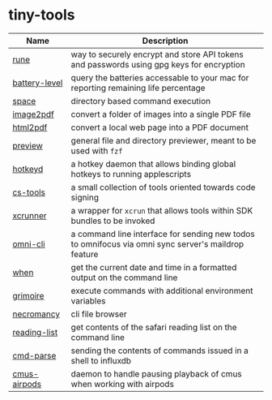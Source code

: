 # tiny-tools

| Name               | Description |
| -------------------|-------------|
| [rune][1]          | way to securely encrypt and store API tokens and passwords using gpg keys for encryption
| [battery-level][2] | query the batteries accessable to your mac for reporting remaining life percentage
| [space][3]         | directory based command execution
| [image2pdf][4]     | convert a folder of images into a single PDF file
| [html2pdf][5]      | convert a local web page into a PDF document
| [preview][6]       | general file and directory previewer, meant to be used with `fzf`
| [hotkeyd][7]       | a hotkey daemon that allows binding global hotkeys to running applescripts
| [cs-tools][8]      | a small collection of tools oriented towards code signing
| [xcrunner][9]      | a wrapper for `xcrun` that allows tools within SDK bundles to be invoked
| [omni-cli][10]     | a command line interface for sending new todos to omnifocus via omni sync server's maildrop feature
| [when][11]         | get the current date and time in a formatted output on the command line
| [grimoire][12]     | execute commands with additional environment variables
| [necromancy][13]   | cli file browser
| [reading-list][14] | get contents of the safari reading list on the command line
| [cmd-parse][15]    | sending the contents of commands issued in a shell to influxdb
| [cmus-airpods][16] | daemon to handle pausing playback of cmus when working with airpods




[1]: https://github.com/samdmarshall/rune
[2]: https://github.com/samdmarshall/battery-level
[3]: https://github.com/samdmarshall/space
[4]: https://github.com/samdmarshall/images2pdf
[5]: https://github.com/samdmarshall/html2pdf
[6]: https://github.com/samdmarshall/preview
[7]: https://github.com/samdmarshall/hotkeyd
[8]: https://github.com/samdmarshall/cs-tools
[9]: https://github.com/samdmarshall/xcrunner
[10]: https://github.com/samdmarshall/omni-cli
[11]: https://github.com/samdmarshall/when
[12]: https://github.com/samdmarshall/grimoire
[13]: https://github.com/samdmarshall/necromancy
[14]: https://github.com/samdmarshall/reading-list
[15]: https://github.com/samdmarshall/cmd-parse
[16]: https://github.com/samdmarshall/cmus-airpods

